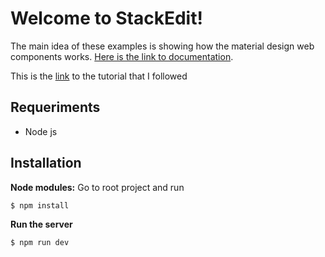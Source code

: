 # Welcome to StackEdit!

The main idea of these examples is showing how the material design web components works. [Here is the link to documentation]([https://material.io/develop/web/](https://material.io/develop/web/)).

This is the [link]([https://www.youtube.com/playlist?list=PLSQ4mck-bvilqfGFaYdbJ0z2KlD5U09mc](https://www.youtube.com/playlist?list=PLSQ4mck-bvilqfGFaYdbJ0z2KlD5U09mc)) to the tutorial that I followed

## Requeriments

- Node js

## Installation
 **Node modules:**  Go to root project and run
```sh
$ npm install
```
 **Run the server**
```sh
$ npm run dev
```